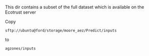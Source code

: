 This dir contains a subset of the full dataset which is available on the Ecotrust server


Copy

    sftp://ubuntu@ford/storage/moore_aez/Predict/inputs

to

    agzones/inputs

